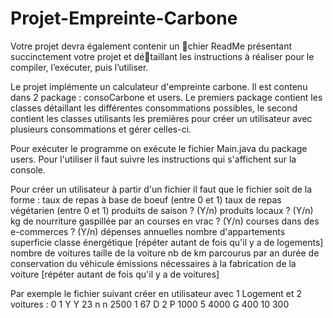 # Projet-Empreinte-Carbone

Votre projet devra également contenir un chier ReadMe présentant succinctement votre projet et détaillant les instructions à réaliser pour le compiler, l’exécuter, puis l’utiliser.

Le projet implémente un calculateur d'empreinte carbone. Il est contenu dans 2 package : consoCarbone et users. Le premiers package contient les classes détaillant les différentes consommations possibles, le second contient les classes utilisants les premières pour créer un utilisateur avec plusieurs consommations et gérer celles-ci.



Pour exécuter le programme on exécute le fichier Main.java du package users.
Pour l'utiliser il faut suivre les instructions qui s'affichent sur la console. 

Pour créer un utilisateur à partir d'un fichier il  faut que le fichier soit de la forme : 
taux de repas à base de boeuf (entre 0 et 1)
taux de repas végétarien (entre 0 et 1)
produits de saison ? (Y/n)
produits locaux ? (Y/n)
kg de nourriture gaspillée par an
courses en vrac ? (Y/n)
courses dans des e-commerces ? (Y/n)
dépenses annuelles
nombre d'appartements
superficie
classe énergétique
[répéter autant de fois qu'il y a de logements]
nombre de voitures
taille de la voiture
nb de km parcourus par an
durée de conservation du véhicule
émissions nécessaires à la fabrication de la voiture
[répéter autant de fois qu'il y a de voitures]

Par exemple le fichier suivant créer en utilisateur avec 1 Logement et 2 voitures :
0
1
Y
Y
23
n
n
2500
1
67
D
2
P
1000
5
4000
G
400
10
300
